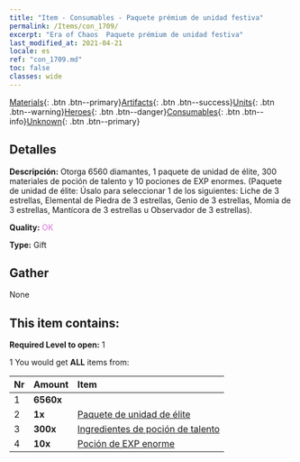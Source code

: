 ```yaml
---
title: "Item - Consumables - Paquete prémium de unidad festiva"
permalink: /Items/con_1709/
excerpt: "Era of Chaos  Paquete prémium de unidad festiva"
last_modified_at: 2021-04-21
locale: es
ref: "con_1709.md"
toc: false
classes: wide
---
```

 [Materials](/es/Items/){: .btn .btn--primary}[Artifacts](/es/Items/Artifacts/){: .btn .btn--success}[Units](/es/Items/Units/){: .btn .btn--warning}[Heroes](/es/Items/Heroes/){: .btn .btn--danger}[Consumables](/es/Items/Consumables/){: .btn .btn--info}[Unknown](/es/Items/Unknown/){: .btn .btn--primary}

## Detalles
 **Descripción:** Otorga 6560 diamantes, 1 paquete de unidad de élite, 300 materiales de poción de talento y 10 pociones de EXP enormes. (Paquete de unidad de élite: Úsalo para seleccionar 1 de los siguientes: Liche de 3 estrellas, Elemental de Piedra de 3 estrellas, Genio de 3 estrellas, Momia de 3 estrellas, Mantícora de 3 estrellas u Observador de 3 estrellas).

 **Quality:** <span style="color: #DA70D6">OK</span>

 **Type:** Gift

## Gather

  None

## This item contains:

 **Required Level to open:** 1

 1 You would get **ALL** items  from:

  | Nr | Amount |     Item    |
  |:---|:-------|:------------|
  | 1 |  **6560x** | <i class="fas fa-gem"/> |  | 
  | 2 |  **1x** | [Paquete de unidad de élite](/es/Items/con_1695/) |  | 
  | 3 |  **300x** | [Ingredientes de poción de talento](/es/Items/con_1120/) |  | 
  | 4 |  **10x** | [Poción de EXP enorme](/es/Items/con_703/) |  | 
